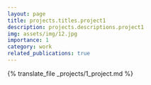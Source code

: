 ```yaml
---
layout: page
title: projects.titles.project1
description: projects.descriptions.project1
img: assets/img/12.jpg
importance: 1
category: work
related_publications: true
---
```


{% translate_file _projects/1_project.md %}